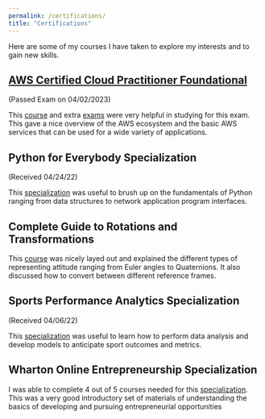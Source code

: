 ```yaml
---
permalink: /certifications/
title: "Certifications"
---
```


Here are some of my courses I have taken to explore my interests and to gain new skills.

## [AWS Certified Cloud Practitioner Foundational](https://www.credly.com/badges/eef56601-b08c-42ce-8bcf-ae0a8e3b4e0a/public_url) 

(Passed Exam on 04/02/2023)

This [course](https://rb.gy/fqst6) and extra [exams](https://rb.gy/19lxn) were very helpful in studying for this exam. This gave a nice overview of the AWS ecosystem and the basic AWS services that can be used for a wide variety of applications. 

## Python for Everybody Specialization

(Received 04/24/22)

This [specialization](https://www.coursera.org/specializations/python) was useful to brush up on the fundamentals of Python ranging from data structures to network application program interfaces.

## Complete Guide to Rotations and Transformations

This [course](https://www.udemy.com/course/complete-guide-to-rotations-and-transformations/) was nicely layed out and explained the different types of representing attitude ranging from Euler angles to Quaternions. It also discussed how to convert between different reference frames.

## Sports Performance Analytics Specialization

(Received 04/06/22)

This [specialization](https://www.coursera.org/specializations/sports-analytics) was useful to learn how to perform data analysis and develop models to anticipate sport outcomes and metrics.

## Wharton Online Entrepreneurship Specialization

I was able to complete 4 out of 5 courses needed for this [specialization](https://www.coursera.org/specializations/wharton-entrepreneurship#courses). This was a very good introductory set of materials of understanding the basics of developing and pursuing entrepreneurial opportunities
